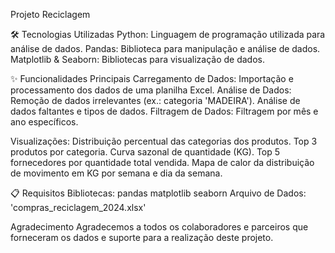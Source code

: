 
Projeto Reciclagem

🛠️ Tecnologias Utilizadas
Python: Linguagem de programação utilizada para análise de dados.
Pandas: Biblioteca para manipulação e análise de dados.
Matplotlib & Seaborn: Bibliotecas para visualização de dados.

✨ Funcionalidades Principais
Carregamento de Dados: Importação e processamento dos dados de uma planilha Excel.
Análise de Dados:
Remoção de dados irrelevantes (ex.: categoria 'MADEIRA').
Análise de dados faltantes e tipos de dados.
Filtragem de Dados: Filtragem por mês e ano específicos.

Visualizações:
Distribuição percentual das categorias dos produtos.
Top 3 produtos por categoria.
Curva sazonal de quantidade (KG).
Top 5 fornecedores por quantidade total vendida.
Mapa de calor da distribuição de movimento em KG por semana e dia da semana.

📋 Requisitos
Bibliotecas:
pandas
matplotlib
seaborn
Arquivo de Dados: 'compras_reciclagem_2024.xlsx'

Agradecimento
Agradecemos a todos os colaboradores e parceiros que forneceram os dados e suporte para a realização deste projeto.
